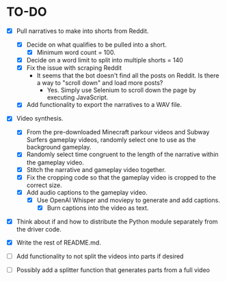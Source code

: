 # TO-DO

- [x] Pull narratives to make into shorts from Reddit.
  - [x] Decide on what qualifies to be pulled into a short.
    - [x] Minimum word count = 100.
  - [x] Decide on a word limit to split into multiple shorts = 140
  - [x] Fix the issue with scraping Reddit
    - It seems that the bot doesn't find all the posts on Reddit. Is there a way to "scroll down" and load more posts?
      - Yes. Simply use Selenium to scroll down the page by executing JavaScript.
  - [x] Add functionality to export the narratives to a WAV file.

- [x] Video synthesis.
  - [x] From the pre-downloaded Minecraft parkour videos and Subway Surfers gameplay videos, randomly select one to use as the background gameplay.
  - [x] Randomly select time congruent to the length of the narrative within the gameplay video.
  - [x] Stitch the narrative and gameplay video together.
  - [x] Fix the cropping code so that the gameplay video is cropped to the correct size.
  - [x] Add audio captions to the gameplay video.
    - [x] Use OpenAI Whisper and moviepy to generate and add captions.
      - [x] Burn captions into the video as text.
- [x] Think about if and how to distribute the Python module separately from the driver code.
- [x] Write the rest of README.md.


- [ ] Add functionality to not split the videos into parts if desired
- [ ] Possibly add a splitter function that generates parts from a full video
